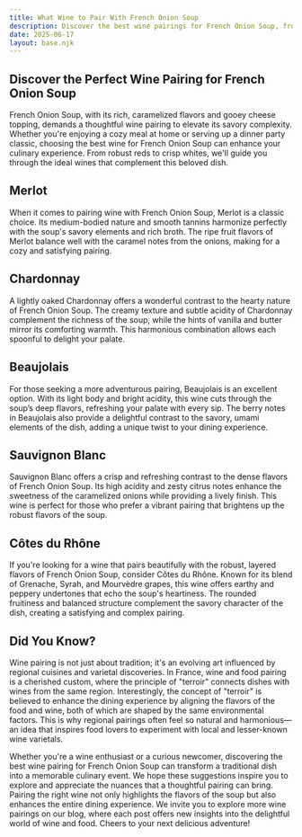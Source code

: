 ```yaml
---
title: What Wine to Pair With French Onion Soup
description: Discover the best wine pairings for French Onion Soup, from bold reds to crisp whites.
date: 2025-06-17
layout: base.njk
---
```


## Discover the Perfect Wine Pairing for French Onion Soup

French Onion Soup, with its rich, caramelized flavors and gooey cheese topping, demands a thoughtful wine pairing to elevate its savory complexity. Whether you're enjoying a cozy meal at home or serving up a dinner party classic, choosing the best wine for French Onion Soup can enhance your culinary experience. From robust reds to crisp whites, we'll guide you through the ideal wines that complement this beloved dish.

## Merlot

When it comes to pairing wine with French Onion Soup, Merlot is a classic choice. Its medium-bodied nature and smooth tannins harmonize perfectly with the soup's savory elements and rich broth. The ripe fruit flavors of Merlot balance well with the caramel notes from the onions, making for a cozy and satisfying pairing.

## Chardonnay

A lightly oaked Chardonnay offers a wonderful contrast to the hearty nature of French Onion Soup. The creamy texture and subtle acidity of Chardonnay complement the richness of the soup, while the hints of vanilla and butter mirror its comforting warmth. This harmonious combination allows each spoonful to delight your palate.

## Beaujolais

For those seeking a more adventurous pairing, Beaujolais is an excellent option. With its light body and bright acidity, this wine cuts through the soup’s deep flavors, refreshing your palate with every sip. The berry notes in Beaujolais also provide a delightful contrast to the savory, umami elements of the dish, adding a unique twist to your dining experience.

## Sauvignon Blanc

Sauvignon Blanc offers a crisp and refreshing contrast to the dense flavors of French Onion Soup. Its high acidity and zesty citrus notes enhance the sweetness of the caramelized onions while providing a lively finish. This wine is perfect for those who prefer a vibrant pairing that brightens up the robust flavors of the soup.

## Côtes du Rhône

If you're looking for a wine that pairs beautifully with the robust, layered flavors of French Onion Soup, consider Côtes du Rhône. Known for its blend of Grenache, Syrah, and Mourvèdre grapes, this wine offers earthy and peppery undertones that echo the soup's heartiness. The rounded fruitiness and balanced structure complement the savory character of the dish, creating a satisfying and complex pairing.

## Did You Know?

Wine pairing is not just about tradition; it's an evolving art influenced by regional cuisines and varietal discoveries. In France, wine and food pairing is a cherished custom, where the principle of "terroir" connects dishes with wines from the same region. Interestingly, the concept of "terroir" is believed to enhance the dining experience by aligning the flavors of the food and wine, both of which are shaped by the same environmental factors. This is why regional pairings often feel so natural and harmonious—an idea that inspires food lovers to experiment with local and lesser-known wine varietals.

Whether you're a wine enthusiast or a curious newcomer, discovering the best wine pairing for French Onion Soup can transform a traditional dish into a memorable culinary event. We hope these suggestions inspire you to explore and appreciate the nuances that a thoughtful pairing can bring. Pairing the right wine not only highlights the flavors of the soup but also enhances the entire dining experience. We invite you to explore more wine pairings on our blog, where each post offers new insights into the delightful world of wine and food. Cheers to your next delicious adventure!